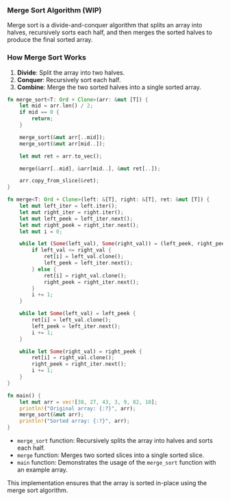 ### Merge Sort Algorithm (WIP)

Merge sort is a divide-and-conquer algorithm that splits an array into halves, recursively sorts each half, and then merges the sorted halves to produce the final sorted array.

### How Merge Sort Works

1. **Divide**: Split the array into two halves.
2. **Conquer**: Recursively sort each half.
3. **Combine**: Merge the two sorted halves into a single sorted array.

```rust
fn merge_sort<T: Ord + Clone>(arr: &mut [T]) {
    let mid = arr.len() / 2;
    if mid == 0 {
        return;
    }

    merge_sort(&mut arr[..mid]);
    merge_sort(&mut arr[mid..]);

    let mut ret = arr.to_vec();

    merge(&arr[..mid], &arr[mid..], &mut ret[..]);

    arr.copy_from_slice(&ret);
}

fn merge<T: Ord + Clone>(left: &[T], right: &[T], ret: &mut [T]) {
    let mut left_iter = left.iter();
    let mut right_iter = right.iter();
    let mut left_peek = left_iter.next();
    let mut right_peek = right_iter.next();
    let mut i = 0;

    while let (Some(left_val), Some(right_val)) = (left_peek, right_peek) {
        if left_val <= right_val {
            ret[i] = left_val.clone();
            left_peek = left_iter.next();
        } else {
            ret[i] = right_val.clone();
            right_peek = right_iter.next();
        }
        i += 1;
    }

    while let Some(left_val) = left_peek {
        ret[i] = left_val.clone();
        left_peek = left_iter.next();
        i += 1;
    }

    while let Some(right_val) = right_peek {
        ret[i] = right_val.clone();
        right_peek = right_iter.next();
        i += 1;
    }
}

fn main() {
    let mut arr = vec![38, 27, 43, 3, 9, 82, 10];
    println!("Original array: {:?}", arr);
    merge_sort(&mut arr);
    println!("Sorted array: {:?}", arr);
}
```

- `merge_sort` function: Recursively splits the array into halves and sorts each half.
- `merge` function: Merges two sorted slices into a single sorted slice.
- `main` function: Demonstrates the usage of the `merge_sort` function with an example array.

This implementation ensures that the array is sorted in-place using the merge sort algorithm.
